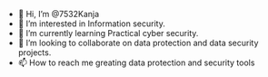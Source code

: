 - 👋 Hi, I’m @7532Kanja
- 👀 I’m interested in Information security.
- 🌱 I’m currently learning Practical cyber security.
- 💞️ I’m looking to collaborate on data protection and data security projects.
- 📫 How to reach me greating data protection and security tools

<!---
7532Kanja/7532Kanja is a ✨ special ✨ repository because its `README.md` (this file) appears on your GitHub profile.
You can click the Preview link to take a look at your changes.
--->
